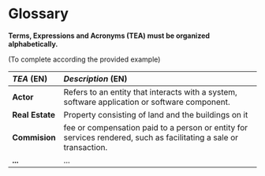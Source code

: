 # Glossary

**Terms, Expressions and Acronyms (TEA) must be organized alphabetically.**

(To complete according the provided example)

| **_TEA_** (EN)  | **_Description_** (EN)                                                                                            |                                       
|:----------------|:------------------------------------------------------------------------------------------------------------------|
| **Actor**       | Refers to an entity that interacts with a system, software application or software component.                     |
| **Real Estate** | Property consisting of land and the buildings on it                                                               |
| **Commision**   | fee or compensation paid to a person or entity for services rendered, such as facilitating a sale or transaction. |
| **...**         | ...                                                                                                               |








